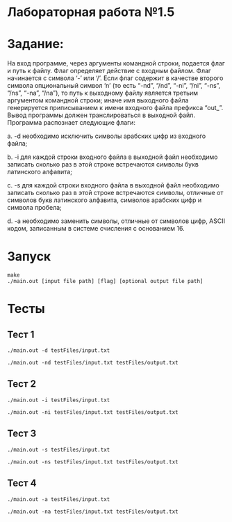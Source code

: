 # Лабораторная работа №1.5

# Задание:
На вход программе, через аргументы командной строки, подается флаг и путь к
файлу. Флаг определяет действие с входным файлом. Флаг начинается с символа
‘-’ или ‘/’. Если флаг содержит в качестве второго символа опциональный символ
‘n’ (то есть “-nd”, “/nd”, “-ni”, “/ni”, “-ns”, “/ns”, “-na”, “/na”), то путь к выходному
файлу является третьим аргументом командной строки; иначе имя выходного
файла генерируется приписыванием к имени входного файла префикса “out_”.
Вывод программы должен транслироваться в выходной файл. Программа
распознает следующие флаги:

a. -d необходимо исключить символы арабских цифр из входного файла;

b. -i для каждой строки входного файла в выходной файл необходимо записать
сколько раз в этой строке встречаются символы букв латинского алфавита;

c. -s для каждой строки входного файла в выходной файл необходимо
записать сколько раз в этой строке встречаются символы, отличные от
символов букв латинского алфавита, символов арабских цифр и символа
пробела;

d. -a необходимо заменить символы, отличные от символов цифр, ASCII кодом,
записанным в системе счисления с основанием 16.

# Запуск 
```
make
./main.out [input file path] [flag] [optional output file path]
```

# Тесты

## Тест 1
```
./main.out -d testFiles/input.txt
```

```
./main.out -nd testFiles/input.txt testFiles/output.txt
```

## Тест 2
```
./main.out -i testFiles/input.txt
```

```
./main.out -ni testFiles/input.txt testFiles/output.txt
```

## Тест 3
```
./main.out -s testFiles/input.txt
```

```
./main.out -ns testFiles/input.txt testFiles/output.txt
```


## Тест 4
```
./main.out -a testFiles/input.txt
```

```
./main.out -na testFiles/input.txt testFiles/output.txt
```
